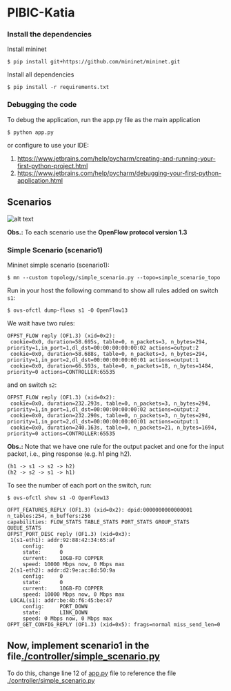 # PIBIC-Katia

### Install the dependencies

Install mininet
```
$ pip install git+https://github.com/mininet/mininet.git
```

Install all dependencies
```
$ pip install -r requirements.txt
```

### Debugging the code
To debug the application, run the app.py file as the main application
```
$ python app.py
```
or configure to use your IDE: 
1. https://www.jetbrains.com/help/pycharm/creating-and-running-your-first-python-project.html
2. https://www.jetbrains.com/help/pycharm/debugging-your-first-python-application.html


## Scenarios

![alt text](https://raw.githubusercontent.com/LABORA-INF-UFG/PIBIC-Katia/master/docs/topology.jpg)

**Obs.:** To each scenario use the **OpenFlow protocol version 1.3**

### Simple Scenario (scenario1)

Mininet simple scenario (scenario1):
```
$ mn --custom topology/simple_scenario.py --topo=simple_scenario_topo
```

Run in your host the following command to show all rules added on switch `s1`: 
```
$ ovs-ofctl dump-flows s1 -O OpenFlow13
```
We wait have two rules:
```
OFPST_FLOW reply (OF1.3) (xid=0x2):
 cookie=0x0, duration=58.695s, table=0, n_packets=3, n_bytes=294, priority=1,in_port=1,dl_dst=00:00:00:00:00:02 actions=output:2
 cookie=0x0, duration=58.688s, table=0, n_packets=3, n_bytes=294, priority=1,in_port=2,dl_dst=00:00:00:00:00:01 actions=output:1
 cookie=0x0, duration=66.593s, table=0, n_packets=18, n_bytes=1484, priority=0 actions=CONTROLLER:65535
```

and on switch `s2`:
```
OFPST_FLOW reply (OF1.3) (xid=0x2):
 cookie=0x0, duration=232.293s, table=0, n_packets=3, n_bytes=294, priority=1,in_port=1,dl_dst=00:00:00:00:00:02 actions=output:2
 cookie=0x0, duration=232.290s, table=0, n_packets=3, n_bytes=294, priority=1,in_port=2,dl_dst=00:00:00:00:00:01 actions=output:1
 cookie=0x0, duration=240.163s, table=0, n_packets=21, n_bytes=1694, priority=0 actions=CONTROLLER:65535
```

**Obs.:** Note that we have one rule for the output packet and one for the input packet, i.e., ping response (e.g. h1 ping h2). 
```
(h1 -> s1 -> s2 -> h2)
(h2 -> s2 -> s1 -> h1)
```

To see the number of each port on the switch, run:
```
$ ovs-ofctl show s1 -O OpenFlow13
```

```
OFPT_FEATURES_REPLY (OF1.3) (xid=0x2): dpid:0000000000000001
n_tables:254, n_buffers:256
capabilities: FLOW_STATS TABLE_STATS PORT_STATS GROUP_STATS QUEUE_STATS
OFPST_PORT_DESC reply (OF1.3) (xid=0x3):
 1(s1-eth1): addr:92:88:42:34:65:af
     config:     0
     state:      0
     current:    10GB-FD COPPER
     speed: 10000 Mbps now, 0 Mbps max
 2(s1-eth2): addr:d2:9e:ac:8d:50:9a
     config:     0
     state:      0
     current:    10GB-FD COPPER
     speed: 10000 Mbps now, 0 Mbps max
 LOCAL(s1): addr:be:4b:f6:45:be:47
     config:     PORT_DOWN
     state:      LINK_DOWN
     speed: 0 Mbps now, 0 Mbps max
OFPT_GET_CONFIG_REPLY (OF1.3) (xid=0x5): frags=normal miss_send_len=0
```

## Now, implement scenario1 in the file[./controller/simple_scenario.py](./controller/simple_scenario.py)

To do this, change line 12 of [app.py](./app.py) file to reference the file [./controller/simple_scenario.py](./controller/simple_scenario.py)


